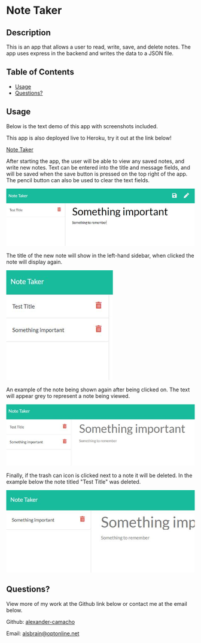 # Note Taker



## Description
This is an app that allows a user to read, write, save, and delete notes. The app uses express in the backend and writes the data to a JSON file.



## Table of Contents
- [Usage](#usage)           
- [Questions?](#questions)
           
## Usage
Below is the text demo of this app with screenshots included.

This app is also deployed live to Heroku, try it out at the link below!

[Note Taker](https://enigmatic-citadel-39096.herokuapp.com/)


After starting the app, the user will be able to view any saved notes, and write new notes. Text can be entered into the title and message fields, and will be saved when the save button is pressed on the top right of the app. The pencil button can also be used to clear the text fields.

![Write Note Ex](/assets/writenote.JPG)

The title of the new note will show in the left-hand sidebar, when clicked the note will display again.

![Saved Note Ex](/assets/savednote.JPG)

An example of the note being shown again after being clicked on. The text will appear grey to represent a note being viewed. 

![View Note Ex](/assets/viewnote.JPG)

Finally, if the trash can icon is clicked next to a note it will be deleted. In the example below the note titled "Test Title" was deleted.

![Delete Note Ex](/assets/deletenote.JPG)



           
## Questions?

View more of my work at the Github link below or contact me at the email below.

Github: [alexander-camacho](https://github.com/alexander-camacho)

Email: alsbrain@optonline.net